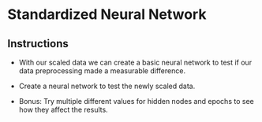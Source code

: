 # Standardized Neural Network

## Instructions

* With our scaled data we can create a basic neural network to test if our data preprocessing made a measurable difference. 

* Create a neural network to test the newly scaled data.

* Bonus: Try multiple different values for hidden nodes and epochs to see how they affect the results. 